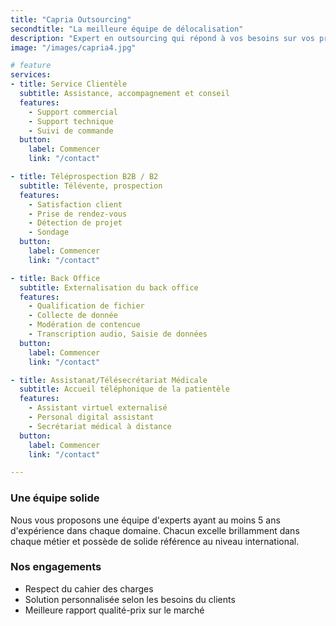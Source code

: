 ```yaml
---
title: "Capria Outsourcing"
secondtitle: "La meilleure équipe de délocalisation"
description: "Expert en outsourcing qui répond à vos besoins sur vos projets d’externalisation tout en respectant votre budget."
image: "/images/capria4.jpg"

# feature
services:
- title: Service Clientèle
  subtitle: Assistance, accompagnement et conseil
  features:
    - Support commercial
    - Support technique
    - Suivi de commande
  button:
    label: Commencer
    link: "/contact"

- title: Téléprospection B2B / B2
  subtitle: Télévente, prospection
  features:
    - Satisfaction client
    - Prise de rendez-vous
    - Détection de projet
    - Sondage
  button:
    label: Commencer
    link: "/contact"

- title: Back Office
  subtitle: Externalisation du back office
  features:
    - Qualification de fichier
    - Collecte de donnée
    - Modération de contencue
    - Transcription audio, Saisie de données
  button:
    label: Commencer
    link: "/contact"

- title: Assistanat/Télésecrétariat Médicale
  subtitle: Accueil téléphonique de la patientèle
  features:
    - Assistant virtuel externalisé
    - Personal digital assistant
    - Secrétariat médical à distance
  button:
    label: Commencer
    link: "/contact"

---
```


### Une équipe solide
Nous vous proposons une équipe d'experts ayant au moins 5 ans d'expérience dans chaque domaine. Chacun excelle brillamment dans chaque métier et possède de solide référence au niveau international.

### Nos engagements

- Respect du cahier des charges
- Solution personnalisée selon les besoins du clients 
- Meilleure rapport qualité-prix sur le marché